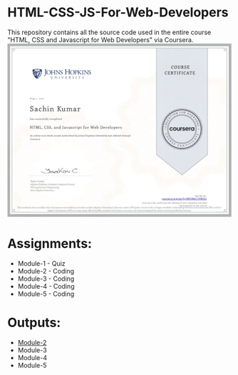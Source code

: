# HTML-CSS-JS-For-Web-Developers
This repository contains all the source code used in the entire course "HTML, CSS and Javascript for Web Developers" via Coursera.
![alt text](https://github.com/Sachin10-05/HTML-CSS-JS-For-Web-Developers/blob/main/completion%20certificate.jpg)

# Assignments:
* Module-1 - Quiz
* Module-2 - Coding
* Module-3 - Coding
* Module-4 - Coding
* Module-5 - Coding

# Outputs:
* [Module-2](https://github.com/Sachin10-05/HTML-CSS-and-JS-For-Web-Developers/blob/main/Module-2/index.html)
* Module-3
* Module-4
* Module-5
